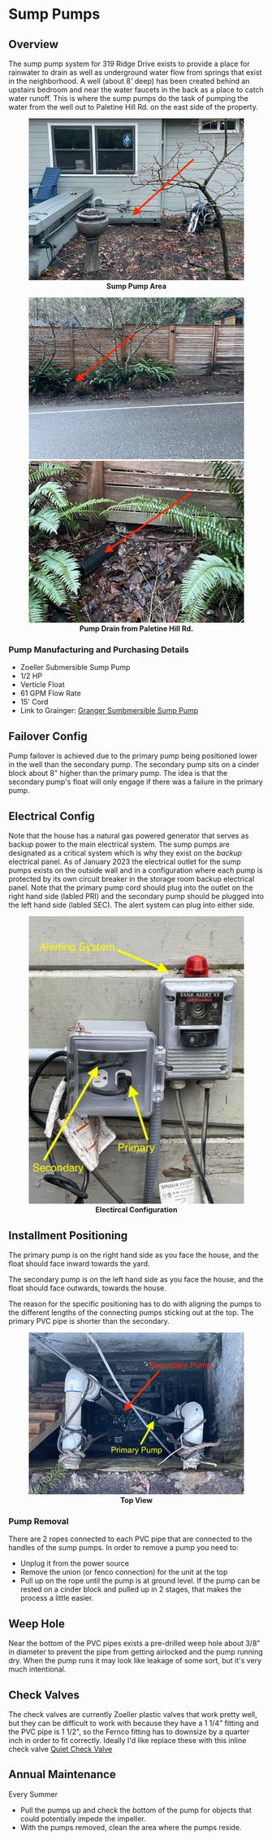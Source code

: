 # Sump Pumps

## Overview
The sump pump system for 319 Ridge Drive exists to provide a place for rainwater to drain as well as underground water flow from springs that exist in the neighborhood.   A well (about 8' deep) has been created behind an upstairs bedroom and near the water faucets in the back as a place to catch water runoff.  This is where the sump pumps do the task of pumping the water from the well out to Paletine Hill Rd. on the east side of the property.  

<figure>
  <img src="./pump-area.jpg">
  <figcaption align = "center"><b>Sump Pump Area</b>
  </figcaption>
</figure>

<figure>
  <img src="./pump-drain-1.jpg">
  <img src="./pump-drain-2.jpg">
  <figcaption align = "center"><b>Pump Drain from Paletine Hill Rd.</b>
  </figcaption>
</figure>



### Pump Manufacturing and Purchasing Details
- Zoeller Submersible Sump Pump
- 1/2 HP
- Verticle Float
- 61 GPM Flow Rate
- 15' Cord
- Link to Grainger: [Granger Sumbmersible Sump Pump](https://www.grainger.com/product/2P550)


## Failover Config
Pump failover is achieved due to the primary pump being positioned lower in the well than the secondary pump. The secondary pump sits on a cinder block about 8" higher than the primary pump.  The idea is that the secondary pump's float will only engage if there was a failure in the primary pump.  

## Electrical Config
Note that the house has a natural gas powered generator that serves as backup power to the main electrical system.  The sump pumps are designated as a critical system which is why they exist on the <em>backup</em> electrical panel. As of January 2023 the electrical outlet for the sump pumps exists on the outside wall and in a configuration where each pump is protected by its own circuit breaker in the storage room backup electrical panel.  Note that the primary pump cord should plug into the outlet on the right hand side (labled PRI) and the secondary pump should be plugged into the left hand side (labled SEC).  The alert system can plug into either side.  

<figure>
  <img src="./sump-pumps-2.jpg">
  <figcaption align = "center"><b>Electircal Configuration</b>
  </figcaption>
</figure>



## Installment Positioning
The primary pump is on the right hand side as you face the house, and the float should face inward towards the yard.  

The secondary pump is on the left hand side as you face the house, and the float should face outwards, towards the house.  

The reason for the specific positioning has to do with aligning the pumps to the different lengths of the connecting pumps sticking out at the top.  The primary PVC pipe is shorter than the secondary.  

<figure>
  <img src="./sump-pumps-1.jpg">
  <figcaption align = "center"><b>Top View</b>
  </figcaption>
</figure>

### Pump Removal
There are 2 ropes connected to each PVC pipe that are connected to the handles of the sump pumps.  In order to remove a pump you need to:

- Unplug it from the power source
- Remove the union (or fenco connection) for the unit at the top
- Pull up on the rope until the pump is at ground level.  If the pump can be rested on a cinder block and pulled up in 2 stages, that makes the process a little easier.  

## Weep Hole 
Near the bottom of the PVC pipes exists a pre-drilled weep hole about 3/8" in diameter to prevent the pipe from getting airlocked and the pump running dry.  When the pump runs it may look like leakage of some sort, but it's very much intentional.  

## Check Valves
The check valves are currently Zoeller plastic valves that work pretty well, but they can be difficult to work with because they have a 1 1/4" fitting and the PVC pipe is 1 1/2", so the Fernco fitting has to downsize by a quarter inch in order to fit correctly.  Ideally I'd like replace these with this inline check valve
[Quiet Check Valve](https://www.amazon.com/1-5-Quiet-Union-Check-Valve/dp/B0078RQ9T4/ref=sr_1_12?crid=1RPKGPY8E2FGZ&keywords=quiet+check+valve+1+1%2F2+inch&qid=1672598250&sprefix=the+quiet+check+valv%2Caps%2C144&sr=8-12) 

## Annual Maintenance
Every Summer
- Pull the pumps up and check the bottom of the pump for objects that could potentially impede the impeller.
- With the pumps removed, clean the area where the pumps reside.    

